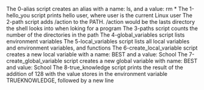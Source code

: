 The 0-alias script creates an alias with a name: ls, and a value: rm *
The 1-hello_you script prints hello user, where user is the current Linux user
The 2-path script adds /action to the PATH. /action would be the lasts directory the shell looks into when loking for a program
The 3-paths script counts the number of the directories in the path
The 4-global_variables script lists environment variables
The 5-local_variables script lists all local variables and environment variables, and functions
The 6-create_local_variable script creates a new local variable with a name: BEST and a value: School
The 7-create_global_variable script creates a new global variable with name: BEST and value: School
The 8-true_knowledge script prints the result of the addition of 128 with the value stores in the environment variable TRUEKNOWLEDGE, followed by a new line
